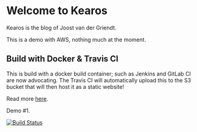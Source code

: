 # Welcome to Kearos
Kearos is the blog of Joost van der Griendt.

This is a demo with AWS, nothing much at the moment.

## Build with Docker & Travis CI
This is build with a docker build container; such as Jenkins and GitLab CI are now advocating.
The Travis CI will automatically upload this to the S3 bucket that will then host it as a static website!

Read more [here](kearos.html).

Demo #1.

[![Build Status](https://travis-ci.org/joostvdg/kearos-blog.svg?branch=master)](https://travis-ci.org/joostvdg/kearos-blog)
